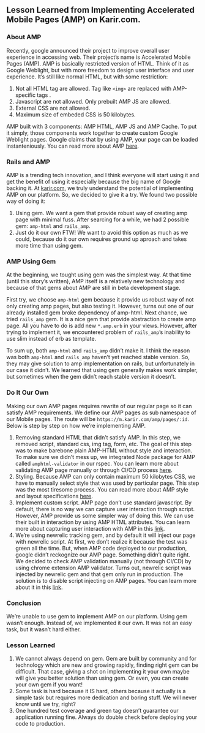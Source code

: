 ## Lesson Learned from Implementing Accelerated Mobile Pages (AMP) on Karir.com.

### About AMP
Recently, google announced their project to improve overall user experience in accessing web. Their project’s name is Accelerated Mobile Pages (AMP). AMP is basically restricted version of HTML. Think of it as Google Weblight, but with more freedom to design user interface and user experience. It’s still like normal HTML, but with some restriction:

1. Not all HTML tag are allowed. Tag like `<img>` are replaced with AMP-specific tags <amp-img>.
2. Javascript are not allowed. Only prebuilt AMP JS are allowed.
3. External CSS are not allowed.
4. Maximum size of embeded CSS is 50 kilobytes.

AMP built with 3 components: AMP HTML, AMP JS and AMP Cache. To put it simply, those components work together to create custom Google Weblight pages. Google claims that by using AMP, your page can be loaded instanteniously.
You can read more about AMP [here](https://www.ampproject.org/learn/overview/).

### Rails and AMP
AMP is a trending tech innovation, and I think everyone will start using it and get the benefit of using it especially because the big name of Google backing it.
At [karir.com](https://karir.com), we truly understand the potential of implementing AMP on our platform. So, we decided to give it a try. We found two possible way of doing it:

1. Using gem. We want a gem that provide robust way of creating amp page with minimal fuss. After searcing for a while, we had 2 possible gem: `amp-html` and `rails_amp`.
2. Just do it our own FTW! We want to avoid this option as much as we could, because do it our own requires ground up aproach and takes more time than using gem.

### AMP Using Gem
At the beginning, we tought using gem was the simplest way. At that time (until this story’s written), AMP itself is a relatively new technology and because of that gems about AMP are still in beta development stage.

First try, we choose `amp-html` gem because it provide us robust way of not only creating amp pages, but also testing it. However, turns out one of our already installed gem broke dependency of amp-html.
Next chance, we tried `rails_amp` gem. It is a nice gem that provide abstraction to create amp page. All you have to do is add new `*.amp.erb` in your views. However, after trying to implement it, we encountered problem of `rails_amp`’s inability to use slim instead of erb as template.

To sum up, both `amp-html` and `rails_amp` didn’t make it. I think the reason was both `amp-html` and `rails_amp` haven’t yet reached stable version. So, they may give solution to amp implementation on rails, but unfortunately in our case it didn’t. We learned that using gem generally makes work simpler, but sometimes when the gem didn’t reach stable version it doesn’t.

### Do It Our Own
Making our own AMP pages requires rewrite of our regular page so it can satisfy AMP requirements. We define our AMP pages as sub namespace of our Mobile pages. The route will be `https://m.karir.com/amp/pages/:id`. Below is step by step on how we’re implementing AMP.

1. Removing standard HTML that didn’t satisfy AMP. In this step, we removed script, standard css, img tag, form, etc. The goal of this step was to make barebone plain AMP-HTML without style and interaction. To make sure we didn’t mess up, we integrated Node package for AMP called `amphtml-validator` in our rspec. You can learn more about validating AMP page manually or through CI/CD process [here](https://www.ampproject.org/docs/guides/validate).
2. Styling. Because AMP can only contain maximum 50 kilobytes CSS, we have to manually select style that was used by particular page. This step was the most tiresome process. You can read more about AMP style and layout specifications [here](https://www.ampproject.org/docs/guides/responsive_amp).
3. Implement custom script. AMP page don’t use standard javascript. By default, there is no way we can capture user interaction through script. However, AMP provide us some simpler way of doing this. We can use their built in interaction by using AMP HTML attributes. You can learn more about capturing user interaction with AMP in this [link](https://www.ampproject.org/docs/reference/components).
4. We’re using newrelic tracking gem, and by default it will inject our page with newrelic script. At first, we don’t realize it because the test was green all the time. But, when AMP code deployed to our production, google didn’t reckognize our AMP page. Something didn’t quite right. We decided to check AMP validation manually (not through CI/CD) by using chrome extension AMP validator. Turns out, newrelic script was injected by newrelic gem and that gem only run in production. The solution is to disable script injecting on AMP pages. You can learn more about it in this [link](https://docs.newrelic.com/docs/browser/new-relic-browser/troubleshooting/google-amp-validator-fails-due-3rd-party-script).

### Conclusion
We’re unable to use gem to implement AMP on our platform. Using gem wasn’t enough. Instead of, we implemented it our own. It was not an easy task, but it wasn’t hard either.

### Lesson Learned
1. We cannot always depend on gem. Gem are built by community and for technology which are new and growing rapidly, finding right gem can be difficult. That case, giving a shot on implementing it your own maybe will give you better solution than using gem. Or even, you can create your own gem if you want!
2. Some task is hard because it IS hard, others because it actually is a simple task but requires more dedication and boring stuff. We will never know until we try, right?
3. One hundred test coverage and green tag doesn’t guarantee our application running fine. Always do double check before deploying your code to production.
